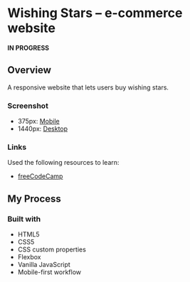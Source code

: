 # Wishing Stars – e-commerce website
**IN PROGRESS**

## Overview
A responsive website that lets users buy wishing stars.

### Screenshot
* 375px: [Mobile]()
* 1440px: [Desktop]()

### Links
Used the following resources to learn:
* [freeCodeCamp](https://www.youtube.com/watch?v=cT_ZYrS3tKc)

## My Process

### Built with
* HTML5
* CSS5
* CSS custom properties
* Flexbox
* Vanilla JavaScript
* Mobile-first workflow